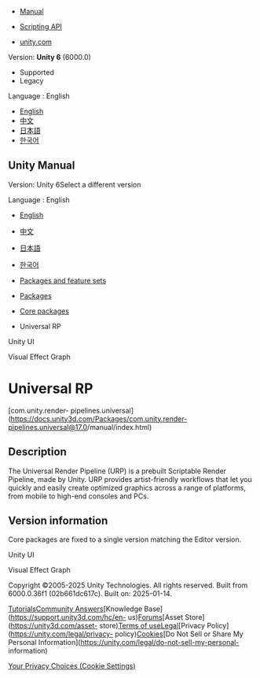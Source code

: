 [](https://docs.unity3d.com)

  * [Manual](../Manual/index.html)
  * [Scripting API](../ScriptReference/index.html)

  * [unity.com](https://unity.com/)

Version: **Unity 6** (6000.0)

  * Supported
  * Legacy

Language : English

  * [English](/Manual/com.unity.render-pipelines.universal.html)
  * [中文](/cn/current/Manual/com.unity.render-pipelines.universal.html)
  * [日本語](/ja/current/Manual/com.unity.render-pipelines.universal.html)
  * [한국어](/kr/current/Manual/com.unity.render-pipelines.universal.html)

[](https://docs.unity3d.com)

## Unity Manual

Version: Unity 6Select a different version

Language : English

  * [English](/Manual/com.unity.render-pipelines.universal.html)
  * [中文](/cn/current/Manual/com.unity.render-pipelines.universal.html)
  * [日本語](/ja/current/Manual/com.unity.render-pipelines.universal.html)
  * [한국어](/kr/current/Manual/com.unity.render-pipelines.universal.html)

  * [Packages and feature sets](PackagesList.html)
  * [Packages](Packages-all.html)
  * [Core packages](pack-core.html)
  * Universal RP 

[](com.unity.ugui.html)

Unity UI

[](com.unity.visualeffectgraph.html)

Visual Effect Graph

# Universal RP

[com.unity.render-
pipelines.universal](https://docs.unity3d.com/Packages/com.unity.render-
pipelines.universal@17.0/manual/index.html)

## Description

The Universal Render Pipeline (URP) is a prebuilt Scriptable Render Pipeline,
made by Unity. URP provides artist-friendly workflows that let you quickly and
easily create optimized graphics across a range of platforms, from mobile to
high-end consoles and PCs.

## Version information

Core packages are fixed to a single version matching the Editor version.

[](com.unity.ugui.html)

Unity UI

[](com.unity.visualeffectgraph.html)

Visual Effect Graph

Copyright ©2005-2025 Unity Technologies. All rights reserved. Built from
6000.0.36f1 (02b661dc617c). Built on: 2025-01-14.

[Tutorials](https://learn.unity.com/)[Community
Answers](https://answers.unity3d.com)[Knowledge
Base](https://support.unity3d.com/hc/en-
us)[Forums](https://forum.unity3d.com)[Asset Store](https://unity3d.com/asset-
store)[Terms of
use](https://docs.unity3d.com/Manual/TermsOfUse.html)[Legal](https://unity.com/legal)[Privacy
Policy](https://unity.com/legal/privacy-
policy)[Cookies](https://unity.com/legal/cookie-policy)[Do Not Sell or Share
My Personal Information](https://unity.com/legal/do-not-sell-my-personal-
information)

[Your Privacy Choices (Cookie Settings)](javascript:void\(0\);)

